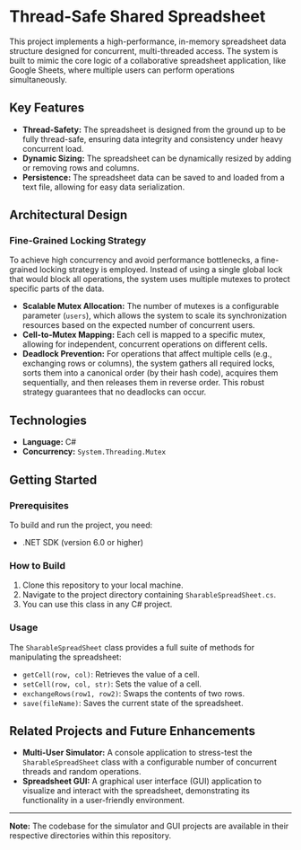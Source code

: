 # Thread-Safe Shared Spreadsheet

This project implements a high-performance, in-memory spreadsheet data structure designed for concurrent, multi-threaded access. The system is built to mimic the core logic of a collaborative spreadsheet application, like Google Sheets, where multiple users can perform operations simultaneously.

## Key Features

* **Thread-Safety:** The spreadsheet is designed from the ground up to be fully thread-safe, ensuring data integrity and consistency under heavy concurrent load.
* **Dynamic Sizing:** The spreadsheet can be dynamically resized by adding or removing rows and columns.
* **Persistence:** The spreadsheet data can be saved to and loaded from a text file, allowing for easy data serialization.

## Architectural Design

### Fine-Grained Locking Strategy

To achieve high concurrency and avoid performance bottlenecks, a fine-grained locking strategy is employed. Instead of using a single global lock that would block all operations, the system uses multiple mutexes to protect specific parts of the data.

* **Scalable Mutex Allocation:** The number of mutexes is a configurable parameter (`users`), which allows the system to scale its synchronization resources based on the expected number of concurrent users.
* **Cell-to-Mutex Mapping:** Each cell is mapped to a specific mutex, allowing for independent, concurrent operations on different cells.
* **Deadlock Prevention:** For operations that affect multiple cells (e.g., exchanging rows or columns), the system gathers all required locks, sorts them into a canonical order (by their hash code), acquires them sequentially, and then releases them in reverse order. This robust strategy guarantees that no deadlocks can occur.

## Technologies

* **Language:** C#
* **Concurrency:** `System.Threading.Mutex`

## Getting Started

### Prerequisites

To build and run the project, you need:
* .NET SDK (version 6.0 or higher)

### How to Build

1.  Clone this repository to your local machine.
2.  Navigate to the project directory containing `SharableSpreadSheet.cs`.
3.  You can use this class in any C# project.

### Usage

The `SharableSpreadSheet` class provides a full suite of methods for manipulating the spreadsheet:

* `getCell(row, col)`: Retrieves the value of a cell.
* `setCell(row, col, str)`: Sets the value of a cell.
* `exchangeRows(row1, row2)`: Swaps the contents of two rows.
* `save(fileName)`: Saves the current state of the spreadsheet.

## Related Projects and Future Enhancements

* **Multi-User Simulator:** A console application to stress-test the `SharableSpreadSheet` class with a configurable number of concurrent threads and random operations.
* **Spreadsheet GUI:** A graphical user interface (GUI) application to visualize and interact with the spreadsheet, demonstrating its functionality in a user-friendly environment.

---
**Note:** The codebase for the simulator and GUI projects are available in their respective directories within this repository.

